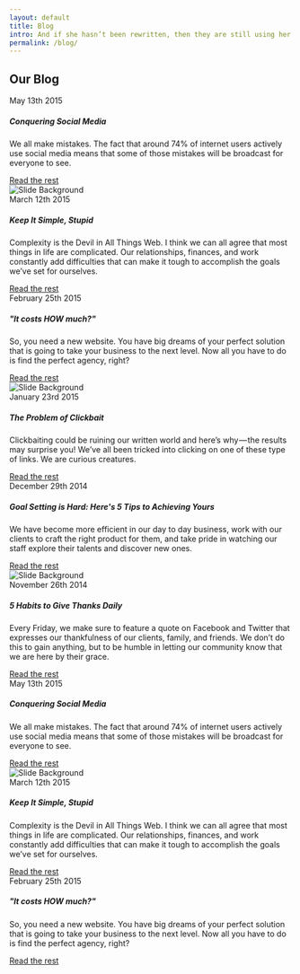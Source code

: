 ```yaml
---
layout: default
title: Blog
intro: And if she hasn’t been rewritten, then they are still using her. Far far away, behind the word mountains, far from the countries Vokalia and Consonantia, there live the blind texts.
permalink: /blog/
---
```


<section class="large-pad dark-bg text-hero-2">
  <div class="container">
    <div class="row">
      <div class="col-md-8 col-md-offset-2 col-sm-12">
        <h1 class="text-white text-center">Our Blog</h1>
      </div>
    </div><!--end of row-->
  </div><!--end of container-->
</section>
<section class="blog-snippets-1">
  <div class="container">
    <div class="row">
      <div class="col-md-4 col-sm-6">
        <div class="blog-snippet-1">
          <span class="date alt-font uppercase">May 13th 2015</span>
          <h5>Conquering Social Media</h5>
          <p>
            We all make mistakes. The fact that around 74% of internet users actively use social media means that some of those mistakes will be broadcast for everyone to see.
          </p>
          <a class="text-link" href="https://medium.com/@tinypint/conquering-social-media-bd706fe28937" target="_blank">Read the rest<i class="icon arrow_right"></i></a>
        </div>
      </div><!--end of individual blog snippet-->
      <div class="col-md-4 col-sm-6">
        <div class="blog-snippet-1 image-snippet overlay">
          <div class="background-image-holder">
            <img alt="Slide Background" class="background-image" src="https://d262ilb51hltx0.cloudfront.net/max/600/1*SrKM-X_AZQLQo7RaLzMK7A.jpeg">
          </div>
          <span class="date alt-font uppercase">March 12th 2015</span>
          <h5>Keep It Simple, Stupid</h5>
          <p>
            Complexity is the Devil in All Things Web. I think we can all agree that most things in life are complicated. Our relationships, finances, and work constantly add difficulties that can make it tough to accomplish the goals we’ve set for ourselves.
          </p>
          <a class="text-link" href="https://medium.com/@tinypint/keep-it-simple-stupid-b39af0570080" target="_blank">Read the rest<i class="icon arrow_right"></i></a>
        </div>
      </div><!--end of individual blog snippet-->
      <div class="col-md-4 col-sm-6">
        <div class="blog-snippet-1">
          <span class="date alt-font uppercase">February 25th 2015</span>
          <h5>"It costs HOW much?"</h5>
          <p>
            So, you need a new website. You have big dreams of your perfect solution that is going to take your business to the next level. Now all you have to do is find the perfect agency, right?
          </p>
          <a class="text-link" href="https://medium.com/@tinypint/it-costs-how-much-66db88774e1f" target="_blank">Read the rest<i class="icon arrow_right"></i></a>
        </div>
      </div>
      <div class="col-md-4 col-sm-6">
        <div class="blog-snippet-1 image-snippet overlay">
          <div class="background-image-holder">
            <img alt="Slide Background" class="background-image" src="https://d262ilb51hltx0.cloudfront.net/max/600/1*JNXG7niZ6gJp7QyilGIm6w.jpeg">
          </div>
          <span class="date alt-font uppercase">January 23rd 2015</span>
          <h5>The Problem of Clickbait</h5>
          <p>
            Clickbaiting could be ruining our written world and here’s why — the results may surprise you! We’ve all been tricked into clicking on one of these type of links. We are curious creatures.
          </p>
          <a class="text-link" href="https://medium.com/@tinypint/the-problem-of-clickbait-1aa2eaa6a502" target="_blank">Read the rest<i class="icon arrow_right"></i></a>
        </div>
      </div><!--end of individual blog snippet-->
      <div class="col-md-4 col-sm-6">
        <div class="blog-snippet-1">
          <span class="date alt-font uppercase">December 29th 2014</span>
          <h5>Goal Setting is Hard: Here's 5 Tips to Achieving Yours</h5>
          <p>
            We have become more efficient in our day to day business, work with our clients to craft the right product for them, and take pride in watching our staff explore their talents and discover new ones.
          </p>
          <a class="text-link" href="https://medium.com/@tinypint/goal-setting-is-hard-678130ffa5ca" target="_blank">Read the rest<i class="icon arrow_right"></i></a>
        </div>
      </div>
      <div class="col-md-4 col-sm-6">
        <div class="blog-snippet-1 image-snippet overlay">
          <div class="background-image-holder">
            <img alt="Slide Background" class="background-image" src="https://d262ilb51hltx0.cloudfront.net/max/600/1*hAWyzQDYshx3X4ljtgbT9A.jpeg">
          </div>
          <span class="date alt-font uppercase">November 26th 2014</span>
          <h5>5 Habits to Give Thanks Daily</h5>
          <p>
            Every Friday, we make sure to feature a quote on Facebook and Twitter that expresses our thankfulness of our clients, family, and friends. We don’t do this to gain anything, but to be humble in letting our community know that we are here by their grace.
          </p>
          <a class="text-link" href="https://medium.com/@tinypint/5-habits-to-give-thanksgiving-daily-b6b4c7f9c18d" target="_blank">Read the rest<i class="icon arrow_right"></i></a>
        </div>
      </div>
      <div class="col-md-4 col-sm-6">
        <div class="blog-snippet-1">
          <span class="date alt-font uppercase">May 13th 2015</span>
          <h5>Conquering Social Media</h5>
          <p>
            We all make mistakes. The fact that around 74% of internet users actively use social media means that some of those mistakes will be broadcast for everyone to see.
          </p>
          <a class="text-link" href="https://medium.com/@tinypint/conquering-social-media-bd706fe28937" target="_blank">Read the rest<i class="icon arrow_right"></i></a>
        </div>
      </div><!--end of individual blog snippet-->
      <div class="col-md-4 col-sm-6">
        <div class="blog-snippet-1 image-snippet overlay">
          <div class="background-image-holder">
            <img alt="Slide Background" class="background-image" src="https://d262ilb51hltx0.cloudfront.net/max/600/1*SrKM-X_AZQLQo7RaLzMK7A.jpeg">
          </div>
          <span class="date alt-font uppercase">March 12th 2015</span>
          <h5>Keep It Simple, Stupid</h5>
          <p>
            Complexity is the Devil in All Things Web. I think we can all agree that most things in life are complicated. Our relationships, finances, and work constantly add difficulties that can make it tough to accomplish the goals we’ve set for ourselves.
          </p>
          <a class="text-link" href="https://medium.com/@tinypint/keep-it-simple-stupid-b39af0570080" target="_blank">Read the rest<i class="icon arrow_right"></i></a>
        </div>
      </div><!--end of individual blog snippet-->
      <div class="col-md-4 col-sm-6">
        <div class="blog-snippet-1">
          <span class="date alt-font uppercase">February 25th 2015</span>
          <h5>"It costs HOW much?"</h5>
          <p>
            So, you need a new website. You have big dreams of your perfect solution that is going to take your business to the next level. Now all you have to do is find the perfect agency, right?
          </p>
          <a class="text-link" href="https://medium.com/@tinypint/it-costs-how-much-66db88774e1f" target="_blank">Read the rest<i class="icon arrow_right"></i></a>
        </div>
      </div>
    </div><!--end of row-->
  </div><!--end of container-->
</section>      